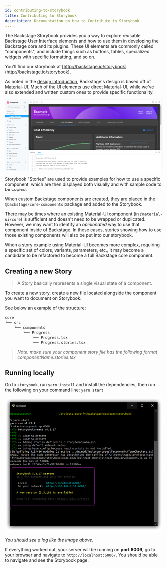 ```yaml
---
id: contributing-to-storybook
title: Contributing to Storybook
description: Documentation on How to Contribute to Storybook
---
```


The Backstage Storybook provides you a way to explore reusable Backstage User
Interface elements and how to use them in developing the Backstage core and its
plugins. These UI elements are commonly called "components", and include things
such as buttons, tables, specialized widgets with specific formatting, and so
on.

You'll find our storybook at
[http://backstage.io/storybook](http://backstage.io/storybook).

As noted in the [design introduction](design.md), Backstage's design is based
off of [Material-UI](https://material-ui.com/). Much of the UI elements use
direct Material-UI, while we've also extended and written custom ones to provide
specific functionality.

![Storybook Page](../assets/dls/storybook-page.png)

Storybook "Stories" are used to provide examples for how to use a specific
component, which are then displayed both visually and with sample code to be
copied.

When custom Backstage components are created, they are placed in the
`@backstage/core-components` package and added to the Storybook.

There may be times where an existing Material-UI component (in
`@material-ui/core`) is sufficient and doesn't need to be wrapped or duplicated.
However, we may want to identify an _opinionated_ way to use that component
inside of Backstage. In these cases, stories showing how to use those existing
components will also be put into our storybook.

When a story example using Material-UI becomes more complex, requiring a
specific set of colors, variants, parameters, etc., it may become a candidate to
be refactored to become a full Backstage core component.

## Creating a new Story

> A Story basically represents a single visual state of a component.

To create a new story, create a new file located alongside the component you
want to document on Storybook.

See below an example of the structure:

```
core
└── src
    └── components
        └── Progress
            ├── Progress.tsx
            └── Progress.stories.tsx
```

> _Note: make sure your component story file has the following format
> componentName.stories.tsx_

## Running locally

Go to `storybook`, run `yarn install` and install the dependencies, then run the
following on your command line: `yarn start`

![Storybook command startup](../assets/dls/running-storybook.png)

_You should see a log like the image above._

If everything worked out, your server will be running on **port 6006**, go to
your browser and navigate to `http://localhost:6006/`. You should be able to
navigate and see the Storybook page.
